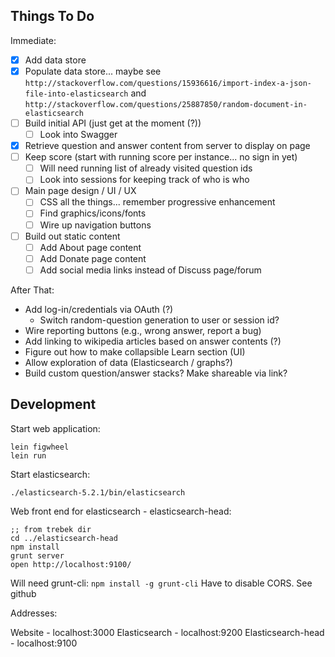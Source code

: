 ## Things To Do

Immediate:

- [x] Add data store
- [x] Populate data store... maybe see `http://stackoverflow.com/questions/15936616/import-index-a-json-file-into-elasticsearch` and `http://stackoverflow.com/questions/25887850/random-document-in-elasticsearch`
- [ ] Build initial API (just get at the moment (?))
  - [ ] Look into Swagger
- [x] Retrieve question and answer content from server to display on page
- [ ] Keep score (start with running score per instance... no sign in yet)
  - [ ] Will need running list of already visited question ids
  - [ ] Look into sessions for keeping track of who is who
- [ ] Main page design / UI / UX
  - [ ] CSS all the things... remember progressive enhancement
  - [ ] Find graphics/icons/fonts
  - [ ] Wire up navigation buttons
- [ ] Build out static content
  - [ ] Add About page content
  - [ ] Add Donate page content
  - [ ] Add social media links instead of Discuss page/forum

After That:

- Add log-in/credentials via OAuth (?)
  - Switch random-question generation to user or session id?
- Wire reporting buttons (e.g., wrong answer, report a bug)
- Add linking to wikipedia articles based on answer contents (?)
- Figure out how to make collapsible Learn section (UI)
- Allow exploration of data (Elasticsearch / graphs?)
- Build custom question/answer stacks? Make shareable via link?

## Development

Start web application:

```
lein figwheel
lein run
```

Start elasticsearch:

```
./elasticsearch-5.2.1/bin/elasticsearch
```

Web front end for elasticsearch - elasticsearch-head:

```
;; from trebek dir
cd ../elasticsearch-head
npm install
grunt server
open http://localhost:9100/
```

Will need grunt-cli: `npm install -g grunt-cli`
Have to disable CORS. See github


Addresses:

Website - localhost:3000
Elasticsearch - localhost:9200
Elasticsearch-head - localhost:9100
